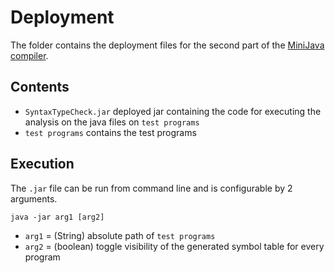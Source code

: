 # Deployment
The folder contains the deployment files for the second part of the [MiniJava compiler](https://github.com/aperkaz/mini-java-symbol-table).

## Contents
- `SyntaxTypeCheck.jar` deployed jar containing the code for executing the analysis on the java files on `test programs`
- `test programs` contains the test programs

## Execution
The `.jar` file can be run from command line and is configurable by 2 arguments.
```
java -jar arg1 [arg2]
```
- `arg1` = (String) absolute path of `test programs`
- `arg2` = (boolean) toggle visibility of the generated symbol table for every program
